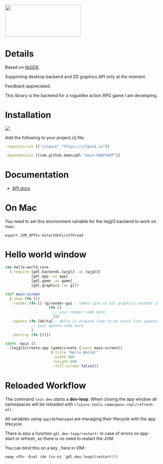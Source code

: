 <p align="left">
  <img src="https://github.com/damn/gdx/blob/main/logo.png" width="250" height="105"/>
</p>

#  Details

Based on [libGDX](https://libgdx.com/).

Supporting desktop backend and 2D graphics API only at the moment.

Feedback appreciated.

This library is the backend for a roguelike action RPG game I am developing.

# Installation

[![](https://jitpack.io/v/damn/gdl.svg)](https://jitpack.io/#damn/gdl)

Add the following to your project.clj file:

``` clojure
:repositories [["jitpack" "https://jitpack.io"]]

:dependencies [[com.github.damn/gdl "main-SNAPSHOT"]]
```

# Documentation

* [API docs](https://damn.github.io/gdl/)

# On Mac

You need to set this environment variable for the lwjgl3 backend to work on mac:

```
export JVM_OPTS=-XstartOnFirstThread
```

# Hello world window

```clojure
(ns hello-world.core
  (:require [gdl.backends.lwjgl3 :as lwjgl3]
            [gdl.app :as app]
            [gdl.game :as game]
            [gdl.graphics :as g]))

(def main-screen
  {:show (fn [])
   :render (fn [] (g/render-gui ; takes care of all graphics context initializations
                    (fn []
                      ;; your render code here
                      )))
   :update (fn [delta] ; delta is elapsed time in ms since last update
            ;; your update code here
            )
   :destroy (fn [])})

(defn -main []
  (lwjgl3/create-app (game/create {:main main-screen})
                     {:title "Hello World!"
                      :width 800
                      :height 600
                      :full-screen false}))
```

# Reloaded Workflow

The command `lein dev` starts a __dev-loop__. 
When closing the app window all namespaces will be reloaded with `clojure.tools.namespace.repl/refresh-all`.

All variables using `app/defmanaged` are managing their lifecycle with the app lifecycle.

There is also a function `gdl.dev-loop/restart!` in case of errors on app-start or refresh, so there is no need to restart the JVM.

You can bind this on a key , here in VIM :
``` vimscript
nmap <F5> :Eval (do (in-ns 'gdl.dev-loop)(restart!))
```
